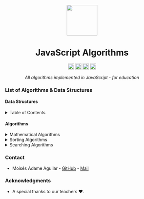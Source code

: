 <div align="center">
  <!-- Title: -->
  <img src="https://upload.wikimedia.org/wikipedia/commons/thumb/9/99/Unofficial_JavaScript_logo_2.svg/1920px-Unofficial_JavaScript_logo_2.svg.png" width="100" height="100">

  <h1>JavaScript Algorithms</h1>

  <!-- Labels: -->
  <img src="https://img.shields.io/github/contributors/MoisesAdame/JavaScriptAlgorithms.svg?style=for-the-badge" height="20" alt="Contributors">

  <img src="https://img.shields.io/github/forks/MoisesAdame/JavaScriptAlgorithms.svg?style=for-the-badge" height="20" alt="Forks">

  <img src="https://img.shields.io/github/stars/MoisesAdame/JavaScriptAlgorithms.svg?style=for-the-badge" height="20" alt="Stars">

  <img src="https://img.shields.io/github/license/AntonioLaurance/DronesFlood.svg?style=for-the-badge" height="20" alt="License">

  <!-- Short description: -->
  <p><i>All algorithms implemented in JavaScript - for education</i></p>
</div>

### List of Algorithms & Data Structures
#### Data Structures
<!-- TABLE OF CONTENTS -->
<details>
  <summary>Table of Contents</summary>
  <ol>
    <li><a href="https://github.com/MoisesAdame/JavaScriptAlgorithms/tree/main/dataStructures/linkedLists">Linked List</a></li>
    <li><a href="https://github.com/MoisesAdame/JavaScriptAlgorithms/tree/main/dataStructures/stacks">Stack</a></li>
    <li><a href="https://github.com/MoisesAdame/JavaScriptAlgorithms/tree/main/dataStructures/queues">Queue</a></li>
    <li><a href="https://github.com/MoisesAdame/JavaScriptAlgorithms/tree/main/dataStructures/hashTables">Hash Table</a></li>
    <li><a href="https://github.com/MoisesAdame/JavaScriptAlgorithms/tree/main/dataStructures/heaps">Heap</a></li>
    <li><a href="https://github.com/MoisesAdame/JavaScriptAlgorithms/tree/main/dataStructures/tries">Trie</a></li>
    <li><a href="https://github.com/MoisesAdame/JavaScriptAlgorithms/tree/main/dataStructures/trees">Tree</a></li>
    <li><a href="https://github.com/MoisesAdame/JavaScriptAlgorithms/tree/main/dataStructures/graphs">Graph</a></li>
  </ol>
</details>

#### Algorithms
<!-- TABLE OF CONTENTS -->
<details>
  <summary>Mathematical Algorithms</summary>
  <ol>
    <li><a href="https://github.com/MoisesAdame/JavaScriptAlgorithms/tree/main/dataStructures/linkedLists">Matrix Sum</a></li>
    <li><a href="https://github.com/MoisesAdame/JavaScriptAlgorithms/tree/main/dataStructures/linkedLists">Matrix Multiplication</a></li>
  </ol>
</details>

<details>
  <summary>Sorting Algorithms</summary>
    <ol>
      <li><a href="https://github.com/MoisesAdame/JavaScriptAlgorithms/blob/main/dataStructures/linkedLists/doublyLinkedList.js#L127">Insertion Sort</a></li>
      <li><a href="https://github.com/MoisesAdame/JavaScriptAlgorithms/blob/main/dataStructures/linkedLists/doublyLinkedList.js#L146">Bubble Sort</a></li>
      <li><a href="https://github.com/MoisesAdame/JavaScriptAlgorithms/blob/main/dataStructures/linkedLists/doublyLinkedList.js#L165">Counting Sort</a></li>
    </ol>
</details>

<details>
  <summary>Searching Algorithms</summary>
    <ol>
      <li><a href="https://github.com/MoisesAdame/JavaScriptAlgorithms/blob/main/dataStructures/linkedLists/doublyLinkedList.js#L198">Linear Search</a></li>
      <li><a href="https://github.com/MoisesAdame/JavaScriptAlgorithms/blob/main/dataStructures/linkedLists/doublyLinkedList.js#L212">Binary Search</a></li>
    </ol>
</details>

### Contact
- Moisés Adame Aguilar - [GitHub](https://github.com/MoisesAdame) - [Mail](mailto:a01660927@tec.mx)

### Acknowledgments

* A special thanks to our teachers ❤️.
